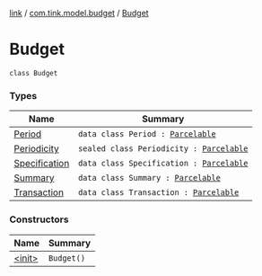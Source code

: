 [link](../../index.md) / [com.tink.model.budget](../index.md) / [Budget](./index.md)

# Budget

`class Budget`

### Types

| Name | Summary |
|---|---|
| [Period](-period/index.md) | `data class Period : `[`Parcelable`](https://developer.android.com/reference/android/os/Parcelable.html) |
| [Periodicity](-periodicity/index.md) | `sealed class Periodicity : `[`Parcelable`](https://developer.android.com/reference/android/os/Parcelable.html) |
| [Specification](-specification/index.md) | `data class Specification : `[`Parcelable`](https://developer.android.com/reference/android/os/Parcelable.html) |
| [Summary](-summary/index.md) | `data class Summary : `[`Parcelable`](https://developer.android.com/reference/android/os/Parcelable.html) |
| [Transaction](-transaction/index.md) | `data class Transaction : `[`Parcelable`](https://developer.android.com/reference/android/os/Parcelable.html) |

### Constructors

| Name | Summary |
|---|---|
| [&lt;init&gt;](-init-.md) | `Budget()` |
